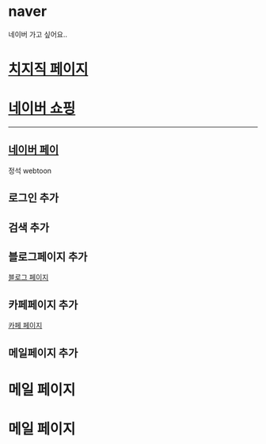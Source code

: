 # naver
네이버 가고 싶어요..

 <a href="chizz.html">치지직 페이지</a>
=======

<a href="shopping.html">네이버 쇼핑</a>
=======

---
<a href="pay.html">네이버 페이</a>
---




정석 
webtoon

## 로그인 추가

## 검색 추가

## 블로그페이지 추가
<a href="blog.html"> 블로그 페이지 </a>

## 카페페이지 추가
<a href="cafe.html"> 카페 페이지 </a>


## 메일페이지 추가

<a hred="mail.html"> 메일 페이지 </a>
=======
<a fred="mail.html"> 메일 페이지 </a>
=======


